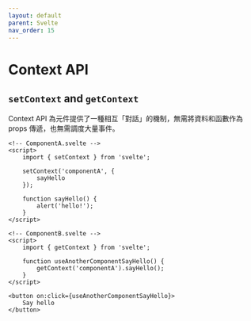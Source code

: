 ```yaml
---
layout: default
parent: Svelte
nav_order: 15
---
```


# Context API

## `setContext` and `getContext`

Context API 為元件提供了一種相互「對話」的機制，無需將資料和函數作為 props 傳遞，也無需調度大量事件。

```svelte
<!-- ComponentA.svelte -->
<script>
    import { setContext } from 'svelte';

    setContext('componentA', {
        sayHello
    });

    function sayHello() {
        alert('hello!');
    }
</script>
```

```svelte
<!-- ComponentB.svelte -->
<script>
    import { getContext } from 'svelte';

    function useAnotherComponentSayHello() {
        getContext('componentA').sayHello();
    }
</script>

<button on:click={useAnotherComponentSayHello}>
    Say hello
</button>
```
